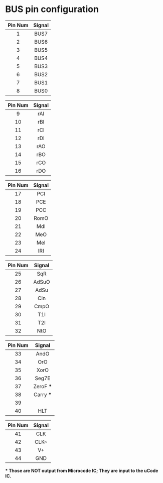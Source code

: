# BUS pin configuration

| Pin Num | Signal |
|  :---:  |  :---: |
|    1    |  BUS7  |
|    2    |  BUS6  |
|    3    |  BUS5  |
|    4    |  BUS4  |
|    5    |  BUS3  |
|    6    |  BUS2  |
|    7    |  BUS1  |
|    8    |  BUS0  |

| Pin Num | Signal |
|  :---:  |  :---: |
|    9    |  rAI   |
|    10   |  rBI   |
|    11   |  rCI   |
|    12   |  rDI   |
|    13   |  rAO   |
|    14   |  rBO   |
|    15   |  rCO   |
|    16   |  rDO   |

| Pin Num | Signal |
|  :---:  |  :---: |
|    17   |  PCI   |
|    18   |  PCE   |
|    19   |  PCC   |
|    20   |  RomO  |
|    21   |  MdI   |
|    22   |  MeO   |
|    23   |  MeI   |
|    24   |  IRI   |

| Pin Num | Signal |
|  :---:  |  :---: |
|    25   |  SqR   |
|    26   |  AdSuO |
|    27   |  AdSu  |
|    28   |  Cin   |
|    29   |  CmpO  |
|    30   |  T1I   |
|    31   |  T2I   |
|    32   |  NtO   |

| Pin Num | Signal |
|  :---:  |  :---: |
|    33   | AndO   |
|    34   | OrO    |
|    35   | XorO   |
|    36   | Seg7E  |
|    37   | ZeroF **\***|
|    38   | Carry **\***|
|    39   |        |
|    40   | HLT    |

| Pin Num | Signal |
|  :---:  |  :---: |
|    41   |  CLK   |
|    42   |  CLK~  |
|    43   |  V+    |
|    44   |  GND   |


**\* Those are NOT output from Microcode IC; They are input to the uCode IC.**